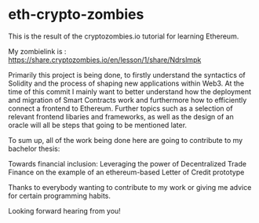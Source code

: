 # eth-crypto-zombies

This is the result of the cryptozombies.io tutorial for learning Ethereum.

My zombielink is : https://share.cryptozombies.io/en/lesson/1/share/Ndrslmpk

Primarily this project is being done, to firstly understand the syntactics of Solidity and the process of shaping new applications within Web3. At the time of this commit I mainly want to better understand how the deployment and migration of Smart Contracts work and furthermore how to efficiently connect a frontend to Ethereum. Further topics such as a selection of relevant frontend libaries and frameworks, as well as the design of an oracle will all be steps that going to be mentioned later.

To sum up, all of the work being done here are going to contribute to my bachelor thesis:

Towards financial inclusion: Leveraging the power of Decentralized Trade Finance on the example of an ethereum-based Letter of Credit prototype

Thanks to everybody wanting to contribute to my work or giving me advice for certain programming habits.

Looking forward hearing from you!
